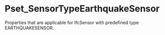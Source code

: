# Pset_SensorTypeEarthquakeSensor

Properties that are applicable for IfcSensor with predefined type EARTHQUAKESENSOR.<!-- end of definition -->
